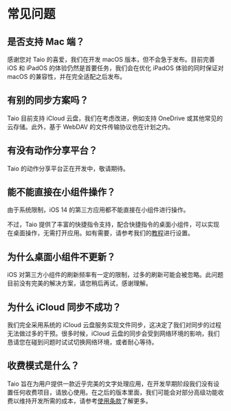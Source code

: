 # 常见问题

## 是否支持 Mac 端？

感谢您对 Taio 的喜爱，我们在开发 macOS 版本，但不会急于发布。目前完善 iOS 和 iPadOS 的体验仍然是首要任务，我们会在优化 iPadOS 体验的同时保证对 macOS 的兼容性，并在完全适配之后发布。

## 有别的同步方案吗？

Taio 目前支持 iCloud 云盘，我们在考虑改进，例如支持 OneDrive 或其他常见的云存储。此外，基于 WebDAV 的文件传输协议也在计划之内。

## 有没有动作分享平台？

Taio 的动作分享平台正在开发中，敬请期待。

## 能不能直接在小组件操作？

由于系统限制，iOS 14 的第三方应用都不能直接在小组件进行操作。

不过，Taio 提供了丰富的快捷指令支持，配合快捷指令的桌面小组件，可以实现在桌面操作，无需打开应用。如有需要，请参考我们的[教程](cn/integration/shortcuts)进行设置。

## 为什么桌面小组件不更新？

iOS 对第三方小组件的刷新频率有一定的限制，过多的刷新可能会被忽略。此问题目前没有完美的解决方案，请您稍后再试，感谢理解。

## 为什么 iCloud 同步不成功？

我们完全采用系统的 iCloud 云盘服务实现文件同步，这决定了我们对同步的过程无法做过多的干预。很多时候，iCloud 云盘的同步会受到网络环境的影响，我们恳请您在碰到问题时试试切换网络环境，或者耐心等待。

## 收费模式是什么？

Taio 旨在为用户提供一款近乎完美的文字处理应用，在开发早期阶段我们没有设置任何收费项目，请放心使用。在之后的版本里面，我们可能会对部分高级功能收费以维持开发所需的成本，请参考[使用条款](cn/terms.md)了解更多。